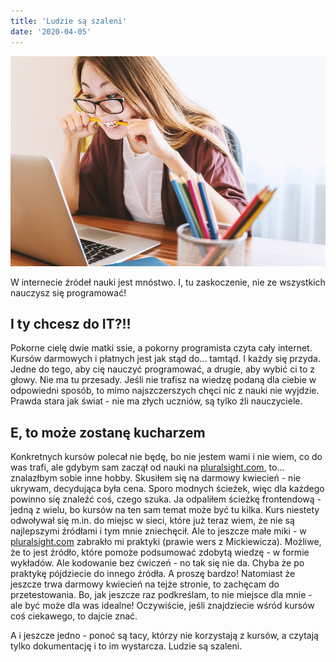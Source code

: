 ```yaml
---
title: 'Ludzie są szaleni'
date: '2020-04-05'
---
```


![photo](post3photo1.jpg)

W internecie źródeł nauki jest mnóstwo. I, tu zaskoczenie, nie ze wszystkich nauczysz się programować!

## I ty chcesz do IT?!!

Pokorne cielę dwie matki ssie, a pokorny programista czyta cały internet. Kursów darmowych i płatnych jest jak stąd do... tamtąd. I każdy się przyda. Jedne do tego, aby cię nauczyć programować, a drugie, aby wybić ci to z głowy. Nie ma tu przesady. Jeśli nie trafisz na wiedzę podaną dla ciebie w odpowiedni sposób, to mimo najszczerszych chęci nic z nauki nie wyjdzie. Prawda stara jak świat - nie ma złych uczniów, są tylko źli nauczyciele. 

## E, to może zostanę kucharzem

Konkretnych kursów polecał nie będę, bo nie jestem wami i nie wiem, co do was trafi, ale gdybym sam zaczął od nauki na [pluralsight.com](https://www.pluralsight.com/), to... znalazłbym sobie inne hobby. Skusiłem się na darmowy kwiecień - nie ukrywam, decydująca była cena. Sporo modnych ścieżek, więc dla każdego powinno się znaleźć coś, czego szuka. Ja odpaliłem ścieżkę frontendową - jedną z wielu, bo kursów na ten sam temat może być tu kilka. Kurs niestety odwoływał się m.in. do miejsc w sieci, które już teraz wiem, że nie są najlepszymi źródłami i tym mnie zniechęcił. Ale to jeszcze małe miki - w [pluralsight.com](https://www.pluralsight.com/) zabrakło mi praktyki (prawie wers z Mickiewicza). Możliwe, że to jest źródło, które pomoże podsumować zdobytą wiedzę - w formie wykładów. Ale kodowanie bez ćwiczeń - no tak się nie da. Chyba że po praktykę pójdziecie do innego źródła. A proszę bardzo! Natomiast że jeszcze trwa darmowy kwiecień na tejże stronie, to zachęcam do przetestowania. Bo, jak jeszcze raz podkreślam, to nie miejsce dla mnie - ale być może dla was idealne! Oczywiście, jeśli znajdziecie wśród kursów coś ciekawego, to dajcie znać.

A i jeszcze jedno - ponoć są tacy, którzy nie korzystają z kursów, a czytają tylko dokumentację i to im wystarcza. Ludzie są szaleni.
